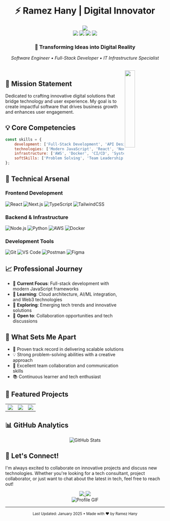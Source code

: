 # <div align="center">⚡️ Ramez Hany | Digital Innovator</div>

<div align="center">
  <a href="https://ramezhany.online/" target="_blank">
    <img src="https://img.shields.io/badge/Portfolio-Visit%20My%20Digital%20Space-00C853?style=for-the-badge&logo=google-chrome&logoColor=white"/>
  </a>
</div>

<div align="center">
  <a href="https://www.linkedin.com/in/rramezhany" target="_blank"><img src="https://img.shields.io/badge/LinkedIn-Connect-0A66C2?style=for-the-badge&logo=linkedin&logoColor=white"/></a>
  <a href="https://twitter.com/rramezhany" target="_blank"><img src="https://img.shields.io/badge/X_(Twitter)-Follow-000000?style=for-the-badge&logo=x&logoColor=white"/></a>
  <a href="https://www.instagram.com/rramez.hany" target="_blank"><img src="https://img.shields.io/badge/Instagram-Follow-E4405F?style=for-the-badge&logo=instagram&logoColor=white"/></a>
  <a href="https://www.facebook.com/ramezhany.online" target="_blank"><img src="https://img.shields.io/badge/Facebook-Connect-1877F2?style=for-the-badge&logo=facebook&logoColor=white"/></a>
</div>

<div align="center">
  <h3>💫 Transforming Ideas into Digital Reality</h3>
  <p><i>Software Engineer • Full-Stack Developer • IT Infrastructure Specialist</i></p>
</div>

<br>

<img src="https://github.com/RamezHany/RamezHany/blob/main/profile-img.png" align="right" width="25%"/>

## 🎯 Mission Statement

Dedicated to crafting innovative digital solutions that bridge technology and user experience. My goal is to create impactful software that drives business growth and enhances user engagement.

## 💡 Core Competencies

```javascript
const skills = {
    development: ['Full-Stack Development', 'API Design', 'Cloud Architecture'],
    technologies: ['Modern JavaScript', 'React', 'Node.js', 'Python'],
    infrastructure: ['AWS', 'Docker', 'CI/CD', 'System Design'],
    softSkills: ['Problem Solving', 'Team Leadership', 'Agile Methodology']
};
```

## 🚀 Technical Arsenal

### Frontend Development
![React](https://img.shields.io/badge/React-20232A?style=for-the-badge&logo=react&logoColor=61DAFB)
![Next.js](https://img.shields.io/badge/Next.js-000000?style=for-the-badge&logo=next.js&logoColor=white)
![TypeScript](https://img.shields.io/badge/TypeScript-007ACC?style=for-the-badge&logo=typescript&logoColor=white)
![TailwindCSS](https://img.shields.io/badge/Tailwind_CSS-38B2AC?style=for-the-badge&logo=tailwind-css&logoColor=white)

### Backend & Infrastructure
![Node.js](https://img.shields.io/badge/Node.js-339933?style=for-the-badge&logo=node.js&logoColor=white)
![Python](https://img.shields.io/badge/Python-3776AB?style=for-the-badge&logo=python&logoColor=white)
![AWS](https://img.shields.io/badge/AWS-232F3E?style=for-the-badge&logo=amazon-aws&logoColor=white)
![Docker](https://img.shields.io/badge/Docker-2496ED?style=for-the-badge&logo=docker&logoColor=white)

### Development Tools
![Git](https://img.shields.io/badge/Git-F05032?style=for-the-badge&logo=git&logoColor=white)
![VS Code](https://img.shields.io/badge/VS_Code-007ACC?style=for-the-badge&logo=visual-studio-code&logoColor=white)
![Postman](https://img.shields.io/badge/Postman-FF6C37?style=for-the-badge&logo=postman&logoColor=white)
![Figma](https://img.shields.io/badge/Figma-F24E1E?style=for-the-badge&logo=figma&logoColor=white)

## 📈 Professional Journey

- 🎯 **Current Focus**: Full-stack development with modern JavaScript frameworks
- 🌱 **Learning**: Cloud architecture, AI/ML integration, and Web3 technologies
- 🔭 **Exploring**: Emerging tech trends and innovative solutions
- 🤝 **Open to**: Collaboration opportunities and tech discussions

## 💫 What Sets Me Apart

- 🚀 Proven track record in delivering scalable solutions
- 💡 Strong problem-solving abilities with a creative approach
- 🤝 Excellent team collaboration and communication skills
- 📚 Continuous learner and tech enthusiast

## 🌟 Featured Projects

<div align="center">
  <table>
    <tr>
      <td align="center">
        <a href="#" target="_blank">
          <img src="https://img.shields.io/badge/Project_1-View_Demo-FF3E00?style=for-the-badge&logo=github&logoColor=white"/>
        </a>
      </td>
      <td align="center">
        <a href="#" target="_blank">
          <img src="https://img.shields.io/badge/Project_2-Live_Site-4CAF50?style=for-the-badge&logo=web&logoColor=white"/>
        </a>
      </td>
      <td align="center">
        <a href="#" target="_blank">
          <img src="https://img.shields.io/badge/Project_3-Case_Study-2196F3?style=for-the-badge&logo=notion&logoColor=white"/>
        </a>
      </td>
    </tr>
  </table>
</div>

## 📊 GitHub Analytics

<div align="center">
  <img src="https://github-readme-stats.vercel.app/api?username=RamezHany&show_icons=true&theme=radical" alt="GitHub Stats" />
</div>

## 🤝 Let's Connect!

I'm always excited to collaborate on innovative projects and discuss new technologies. Whether you're looking for a tech consultant, project collaborator, or just want to chat about the latest in tech, feel free to reach out!

<div align="center">
  <a href="mailto:contact@ramezhany.online" target="_blank">
    <img src="https://img.shields.io/badge/Email_Me-D14836?style=for-the-badge&logo=gmail&logoColor=white"/>
  </a>
  <a href="https://calendly.com/ramezhany" target="_blank">
    <img src="https://img.shields.io/badge/Schedule_Meeting-4285F4?style=for-the-badge&logo=google-calendar&logoColor=white"/>
  </a>
</div>

<div align="center">
  <img src="https://github.com/RamezHany/RamezHany/blob/main/ss.gif" alt="Profile GIF" style="max-width: 100%; height: auto;"/>
</div>

---
<div align="center">
  <sub>Last Updated: January 2025 • Made with ❤️ by Ramez Hany</sub>
</div>
